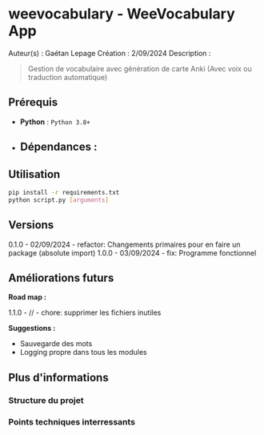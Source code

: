 # weevocabulary - WeeVocabulary App

Auteur(s) : Gaétan Lepage
Création : 2/09/2024
Description :

> Gestion de vocabulaire avec génération de carte Anki (Avec voix ou traduction automatique)

## Prérequis

- **Python** : `Python 3.8+`
- ## **Dépendances** :

## Utilisation

```bash
pip install -r requirements.txt
python script.py [arguments]
```

## Versions

0.1.0 - 02/09/2024 - refactor: Changements primaires pour en faire un package (absolute import)
1.0.0 - 03/09/2024 - fix: Programme fonctionnel

## Améliorations futurs

**Road map :**

1.1.0 - // - chore: supprimer les fichiers inutiles

**Suggestions :**

- Sauvegarde des mots
- Logging propre dans tous les modules

## Plus d'informations

### Structure du projet

### Points techniques interressants
